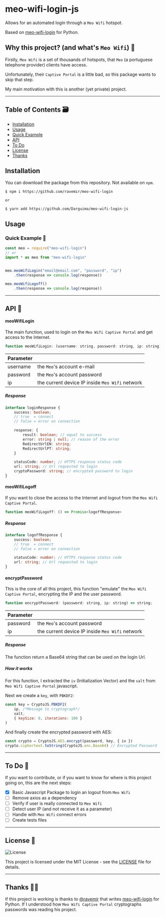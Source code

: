 # meo-wifi-login-js

Allows for an automated login through a `Meo Wifi` hotspot.

Based on [meo-wifi-login](https://github.com/ravemir/meo-wifi-login) for Python.


## Why this project? (and what's `Meo Wifi`) 🤔

Firstly, `Meo Wifi` is a set of thousands of hotspots, that `Meo` (a portuguese telephone provider) clients have access.

Unfortunately, their `Captive Portal` is a little bad, so this package wants to skip that step.

My main motivation with this is another (yet private) project.

---

## Table of Contents 🗃️

- [Installation](#installation)
- [Usage](#usage)
- [Quick Example](#quick-example-)
- [API](#api-)
- [To Do](#to-do-)
- [License](#license-)
- [Thanks](#thanks-)

## Installation

You can download the package from this repository. Not available on `npm`.

``` console
$ npm i https://github.com/ravemir/meo-wifi-login

or

$ yarn add https://github.com/Darguima/meo-wifi-login-js
```

## Usage

### Quick Example 🚀

``` javascript
const meo = require("meo-wifi-login")
// or
import * as meo from "meo-wifi-login"


meo.meoWifiLogin("email@email.com", "password", "ip")
	.then(response => console.log(response))

meo.meoWifiLogoff()
	.then(response => console.log(response))
```

---

## API 📖

#### meoWifiLogin

The main function, used to login on the `Meo Wifi Captive Portal` and get access to the Internet.


```javascript
function meoWifiLogin: (username: string, password: string, ip: string) => Promise<loginResponse>;
```

|Parameter|                                                |
|---------|------------------------------------------------|
|username | the `Meo`'s account e-mail                     |
|password | the `Meo`'s account password                   |
|ip       | the current device IP inside `Meo Wifi` network|

##### Response

```typescript
interface loginResponse {
	success: boolean;
	// true  = connect
	// false = error on connection

	response: {
		result: boolean; // equal to success
		error: string | null; // reason of the error
		RedirectUrlEN: string;
		RedirectUrlPT: string;
	}

	statusCode: number; // HTTPS response status code
	url: string; // Url requested to login
	cryptoPassword: string; // encrypted password to login
}
```

#### meoWifiLogoff

If you want to close the access to the Internet and logout from the `Meo Wifi Captive Portal`.


```javascript
function meoWifiLogoff: () => Promise<logoffResponse>
```

##### Response

```typescript
interface logoffResponse {
	success: boolean;
	// true  = connect
	// false = error on connection

	statusCode: number; // HTTPS response status code
	url: string; // Url requested to login
}
```

#### encryptPassword

This is the core of all this project, this function "emulate" the `Meo Wifi Captive Portal`, encrypting the IP and the user password.

```javascript
function encryptPassword: (password: string, ip: string) => string;
```

|Parameter|                                                |
|---------|------------------------------------------------|
|password | the `Meo`'s account password                   |
|ip       | the current device IP inside `Meo Wifi` network|

##### Response

The function return a Base64 string that can be used on the login Url.

##### How it works

For this function, I extracted the `iv` (Initialization Vector) and the `salt` from `Meo Wifi Captive Portal` javascript.

Next we create a `key`, with `PBKDF2`:

```javascript
const key = CryptoJS.PBKDF2(
	ip, /*Message to cryptograph*/
	salt,
	{ keySize: 8, iterations: 100 }
)
```

And finally create the encrypted password with AES:

```javascript
const crypto = CryptoJS.AES.encrypt(password, key, { iv })
crypto.ciphertext.toString(CryptoJS.enc.Base64) // Encrypted Password
```

---

## To Do 📝

If you want to contribute, or if you want to know for where is this project going on, this are the next steps:

- [x] Basic Javascript Package to login an logout from `Meo Wifi`
- [ ] Remove axios as a dependency
- [ ] Verify if user is really connected to `Meo Wifi`
- [ ] Detect user IP (and not receive it as a parameter)
- [ ] Handle with `Meo Wifi` connect errors
- [ ] Create tests files

---

## License 📝

<img alt="License" src="https://img.shields.io/badge/license-MIT-%2304D361">

This project is licensed under the MIT License - see the [LICENSE](LICENSE) file for details.

---

## Thanks 🙏🙏

If this project is working is thanks to [@ravemir](https://github.com/ravemir) that writes [meo-wifi-login](https://github.com/ravemir/meo-wifi-login) for Python. If I understood how `Meo Wifi Captive Portal` cryptographs passwords was reading his project.
